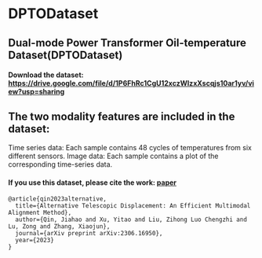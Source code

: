 # DPTODataset
## Dual-mode Power Transformer Oil-temperature Dataset(DPTODataset)

#### Download the dataset: https://drive.google.com/file/d/1P6FhRc1CgU12xczWIzxXscqjs10ar1yv/view?usp=sharing

## The two modality features are included in the dataset:
Time series data: Each sample contains 48 cycles of temperatures from six different sensors.
Image data: Each sample contains a plot of the corresponding time-series data.

#### If you use this dataset, please cite the work: [paper](https://arxiv.org/pdf/2306.16950v1.pdf)
```
@article{qin2023alternative,
  title={Alternative Telescopic Displacement: An Efficient Multimodal Alignment Method},
  author={Qin, Jiahao and Xu, Yitao and Liu, Zihong Luo Chengzhi and Lu, Zong and Zhang, Xiaojun},
  journal={arXiv preprint arXiv:2306.16950},
  year={2023}
}

```
